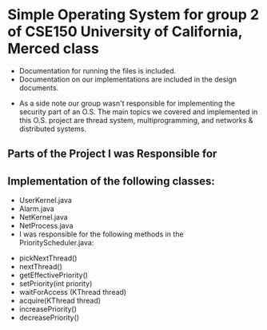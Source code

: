 Simple Operating System for group 2 of CSE150 University of California, Merced class
====================================================================================

+ Documentation for running the files is included.
+ Documentation on our implementations are included in the design documents.
- As a side note our group wasn't responsible for implementing the security part of an O.S. The main topics we covered and implemented in this O.S. project are thread system, multiprogramming, and networks & distributed systems.

Parts of the Project I was Responsible for
--------------------------------------------

Implementation of the following classes:
----------------------------------------

+ UserKernel.java
+ Alarm.java
+ NetKernel.java
+ NetProcess.java
+ I was responsible for the following methods in the PriorityScheduler.java:
* pickNextThread()
* nextThread()
* getEffectivePriority()
* setPriority(int priority)
* waitForAccess (KThread thread)
* acquire(KThread thread)
* increasePriority()
* decreasePriority()